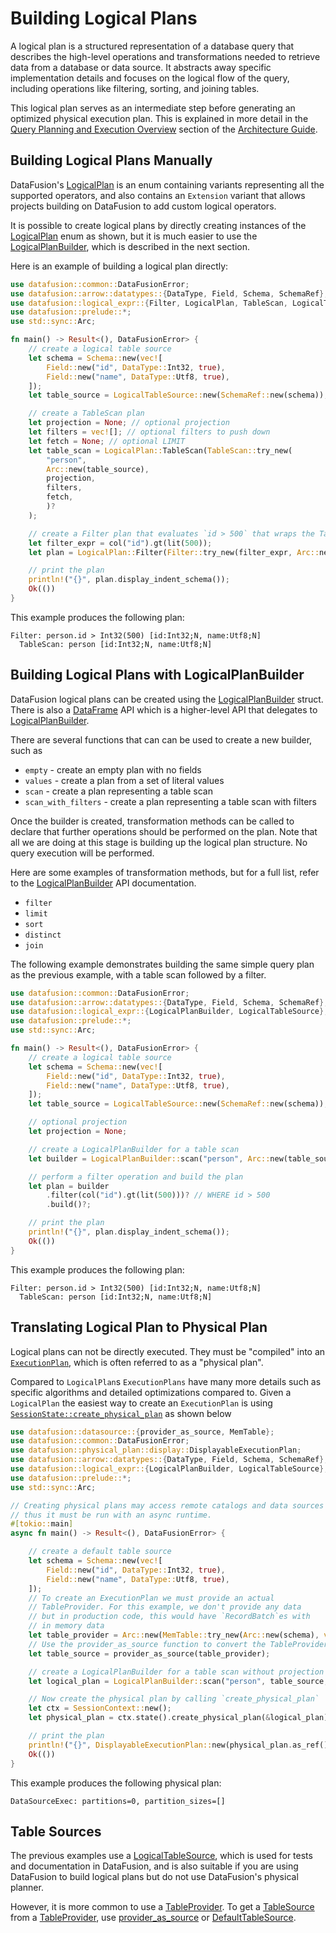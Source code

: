 <!---
  Licensed to the Apache Software Foundation (ASF) under one
  or more contributor license agreements.  See the NOTICE file
  distributed with this work for additional information
  regarding copyright ownership.  The ASF licenses this file
  to you under the Apache License, Version 2.0 (the
  "License"); you may not use this file except in compliance
  with the License.  You may obtain a copy of the License at

    http://www.apache.org/licenses/LICENSE-2.0

  Unless required by applicable law or agreed to in writing,
  software distributed under the License is distributed on an
  "AS IS" BASIS, WITHOUT WARRANTIES OR CONDITIONS OF ANY
  KIND, either express or implied.  See the License for the
  specific language governing permissions and limitations
  under the License.
-->

# Building Logical Plans

A logical plan is a structured representation of a database query that describes the high-level operations and
transformations needed to retrieve data from a database or data source. It abstracts away specific implementation
details and focuses on the logical flow of the query, including operations like filtering, sorting, and joining tables.

This logical plan serves as an intermediate step before generating an optimized physical execution plan. This is
explained in more detail in the [Query Planning and Execution Overview] section of the [Architecture Guide].

## Building Logical Plans Manually

DataFusion's [LogicalPlan] is an enum containing variants representing all the supported operators, and also
contains an `Extension` variant that allows projects building on DataFusion to add custom logical operators.

It is possible to create logical plans by directly creating instances of the [LogicalPlan] enum as shown, but it is
much easier to use the [LogicalPlanBuilder], which is described in the next section.

Here is an example of building a logical plan directly:

```rust
use datafusion::common::DataFusionError;
use datafusion::arrow::datatypes::{DataType, Field, Schema, SchemaRef};
use datafusion::logical_expr::{Filter, LogicalPlan, TableScan, LogicalTableSource};
use datafusion::prelude::*;
use std::sync::Arc;

fn main() -> Result<(), DataFusionError> {
    // create a logical table source
    let schema = Schema::new(vec![
        Field::new("id", DataType::Int32, true),
        Field::new("name", DataType::Utf8, true),
    ]);
    let table_source = LogicalTableSource::new(SchemaRef::new(schema));

    // create a TableScan plan
    let projection = None; // optional projection
    let filters = vec![]; // optional filters to push down
    let fetch = None; // optional LIMIT
    let table_scan = LogicalPlan::TableScan(TableScan::try_new(
        "person",
        Arc::new(table_source),
        projection,
        filters,
        fetch,
        )?
    );

    // create a Filter plan that evaluates `id > 500` that wraps the TableScan
    let filter_expr = col("id").gt(lit(500));
    let plan = LogicalPlan::Filter(Filter::try_new(filter_expr, Arc::new(table_scan)) ? );

    // print the plan
    println!("{}", plan.display_indent_schema());
    Ok(())
}
```

This example produces the following plan:

```text
Filter: person.id > Int32(500) [id:Int32;N, name:Utf8;N]
  TableScan: person [id:Int32;N, name:Utf8;N]
```

## Building Logical Plans with LogicalPlanBuilder

DataFusion logical plans can be created using the [LogicalPlanBuilder] struct. There is also a [DataFrame] API which is
a higher-level API that delegates to [LogicalPlanBuilder].

There are several functions that can can be used to create a new builder, such as

- `empty` - create an empty plan with no fields
- `values` - create a plan from a set of literal values
- `scan` - create a plan representing a table scan
- `scan_with_filters` - create a plan representing a table scan with filters

Once the builder is created, transformation methods can be called to declare that further operations should be
performed on the plan. Note that all we are doing at this stage is building up the logical plan structure. No query
execution will be performed.

Here are some examples of transformation methods, but for a full list, refer to the [LogicalPlanBuilder] API documentation.

- `filter`
- `limit`
- `sort`
- `distinct`
- `join`

The following example demonstrates building the same simple query plan as the previous example, with a table scan followed by a filter.

<!-- source for this example is in datafusion_docs::library_logical_plan::plan_builder_1 -->

```rust
use datafusion::common::DataFusionError;
use datafusion::arrow::datatypes::{DataType, Field, Schema, SchemaRef};
use datafusion::logical_expr::{LogicalPlanBuilder, LogicalTableSource};
use datafusion::prelude::*;
use std::sync::Arc;

fn main() -> Result<(), DataFusionError> {
    // create a logical table source
    let schema = Schema::new(vec![
        Field::new("id", DataType::Int32, true),
        Field::new("name", DataType::Utf8, true),
    ]);
    let table_source = LogicalTableSource::new(SchemaRef::new(schema));

    // optional projection
    let projection = None;

    // create a LogicalPlanBuilder for a table scan
    let builder = LogicalPlanBuilder::scan("person", Arc::new(table_source), projection)?;

    // perform a filter operation and build the plan
    let plan = builder
        .filter(col("id").gt(lit(500)))? // WHERE id > 500
        .build()?;

    // print the plan
    println!("{}", plan.display_indent_schema());
    Ok(())
}
```

This example produces the following plan:

```text
Filter: person.id > Int32(500) [id:Int32;N, name:Utf8;N]
  TableScan: person [id:Int32;N, name:Utf8;N]
```

## Translating Logical Plan to Physical Plan

Logical plans can not be directly executed. They must be "compiled" into an
[`ExecutionPlan`], which is often referred to as a "physical plan".

Compared to `LogicalPlan`s `ExecutionPlans` have many more details such as
specific algorithms and detailed optimizations compared to. Given a
`LogicalPlan` the easiest way to create an `ExecutionPlan` is using
[`SessionState::create_physical_plan`] as shown below

```rust
use datafusion::datasource::{provider_as_source, MemTable};
use datafusion::common::DataFusionError;
use datafusion::physical_plan::display::DisplayableExecutionPlan;
use datafusion::arrow::datatypes::{DataType, Field, Schema, SchemaRef};
use datafusion::logical_expr::{LogicalPlanBuilder, LogicalTableSource};
use datafusion::prelude::*;
use std::sync::Arc;

// Creating physical plans may access remote catalogs and data sources
// thus it must be run with an async runtime.
#[tokio::main]
async fn main() -> Result<(), DataFusionError> {

    // create a default table source
    let schema = Schema::new(vec![
        Field::new("id", DataType::Int32, true),
        Field::new("name", DataType::Utf8, true),
    ]);
    // To create an ExecutionPlan we must provide an actual
    // TableProvider. For this example, we don't provide any data
    // but in production code, this would have `RecordBatch`es with
    // in memory data
    let table_provider = Arc::new(MemTable::try_new(Arc::new(schema), vec![])?);
    // Use the provider_as_source function to convert the TableProvider to a table source
    let table_source = provider_as_source(table_provider);

    // create a LogicalPlanBuilder for a table scan without projection or filters
    let logical_plan = LogicalPlanBuilder::scan("person", table_source, None)?.build()?;

    // Now create the physical plan by calling `create_physical_plan`
    let ctx = SessionContext::new();
    let physical_plan = ctx.state().create_physical_plan(&logical_plan).await?;

    // print the plan
    println!("{}", DisplayableExecutionPlan::new(physical_plan.as_ref()).indent(true));
    Ok(())
}
```

This example produces the following physical plan:

```text
DataSourceExec: partitions=0, partition_sizes=[]
```

## Table Sources

The previous examples use a [LogicalTableSource], which is used for tests and documentation in DataFusion, and is also
suitable if you are using DataFusion to build logical plans but do not use DataFusion's physical planner.

However, it is more common to use a [TableProvider]. To get a [TableSource] from a
[TableProvider], use [provider_as_source] or [DefaultTableSource].

[query planning and execution overview]: https://docs.rs/datafusion/latest/datafusion/index.html#query-planning-and-execution-overview
[architecture guide]: https://docs.rs/datafusion/latest/datafusion/index.html#architecture
[logicalplan]: https://docs.rs/datafusion-expr/latest/datafusion_expr/logical_plan/enum.LogicalPlan.html
[logicalplanbuilder]: https://docs.rs/datafusion-expr/latest/datafusion_expr/logical_plan/builder/struct.LogicalPlanBuilder.html
[dataframe]: using-the-dataframe-api.md
[logicaltablesource]: https://docs.rs/datafusion-expr/latest/datafusion_expr/logical_plan/builder/struct.LogicalTableSource.html
[defaulttablesource]: https://docs.rs/datafusion/latest/datafusion/datasource/default_table_source/struct.DefaultTableSource.html
[provider_as_source]: https://docs.rs/datafusion/latest/datafusion/datasource/default_table_source/fn.provider_as_source.html
[tableprovider]: https://docs.rs/datafusion/latest/datafusion/datasource/provider/trait.TableProvider.html
[tablesource]: https://docs.rs/datafusion-expr/latest/datafusion_expr/trait.TableSource.html
[`executionplan`]: https://docs.rs/datafusion/latest/datafusion/physical_plan/trait.ExecutionPlan.html
[`sessionstate::create_physical_plan`]: https://docs.rs/datafusion/latest/datafusion/execution/session_state/struct.SessionState.html#method.create_physical_plan
